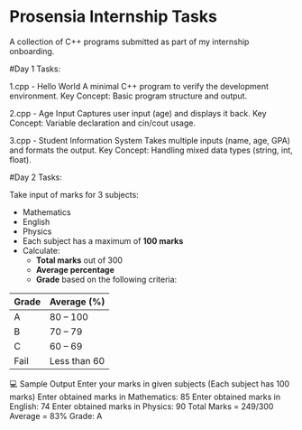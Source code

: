 # Prosensia Internship Tasks  
A collection of C++ programs submitted as part of my internship onboarding.

#Day 1 Tasks:

1.cpp - Hello World
A minimal C++ program to verify the development environment.
Key Concept: Basic program structure and output.

2.cpp - Age Input
Captures user input (age) and displays it back.
Key Concept: Variable declaration and cin/cout usage.

3.cpp - Student Information System
Takes multiple inputs (name, age, GPA) and formats the output.
Key Concept: Handling mixed data types (string, int, float).

#Day 2 Tasks:

Take input of marks for 3 subjects:
  - Mathematics
  - English
  - Physics
- Each subject has a maximum of **100 marks**
- Calculate:
  - **Total marks** out of 300
  - **Average percentage**
  - **Grade** based on the following criteria:

| Grade | Average (%)    |
|-------|----------------|
| A     | 80 – 100       |
| B     | 70 – 79        |
| C     | 60 – 69        |
| Fail  | Less than 60   |

💻 Sample Output
Enter your marks in given subjects (Each subject has 100 marks)
Enter obtained marks in Mathematics:
85
Enter obtained marks in English:
74
Enter obtained marks in Physics:
90
Total Marks = 249/300
Average = 83%
Grade: A

